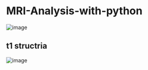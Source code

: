 # MRI-Analysis-with-python
![image](https://user-images.githubusercontent.com/68773015/202850828-78d26df9-a474-4037-afa2-fd28e3b370c9.png)
## t1 structria
![image](https://user-images.githubusercontent.com/68773015/202850884-985124b7-84a2-4ee7-ba4e-ef7867fc2535.png)
